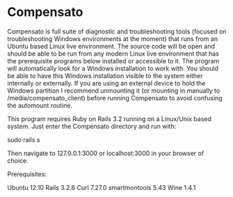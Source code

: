 Compensato
==============

Compensato is full suite of diagnostic and troubleshooting tools (focused on troubleshooting Windows environments at the moment) that runs from an Ubuntu based Linux live environment. The source code will be open and should be able to be run from any modern Linux live environment that has the prerequisite programs below installed or accessible to it. The program will automatically look for a Windows installation to work with. You should be able to have this Windows installation visible to the system either internally or externally. If you are using an external device to hold the Windows partition I recommend unmounting it (or mounting in manually to /media/compensato_client) before running Compensato to avoid confusing the automount routine.



This program requires Ruby on Rails 3.2 running on a Linux/Unix based system. Just enter the Compensato directory and run with:

sudo rails s

Then navigate to 127.0.0.1:3000 or localhost:3000 in your browser of choice.



Prerequisites:

Ubuntu 12.10
Rails 3.2.6
Curl 7.27.0
smartmontools 5.43
Wine 1.4.1